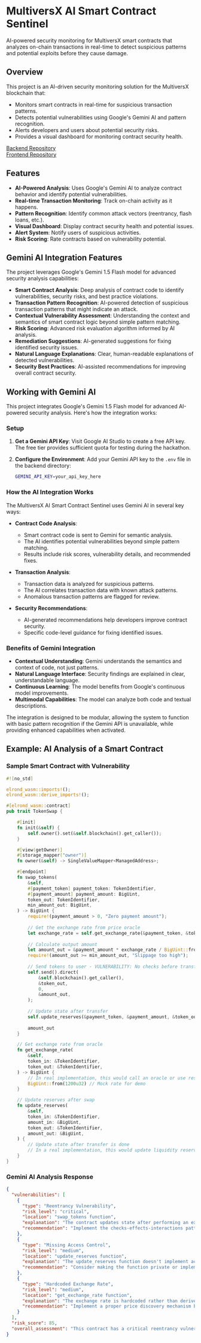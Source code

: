 # MultiversX AI Smart Contract Sentinel

AI-powered security monitoring for MultiversX smart contracts that analyzes on-chain transactions in real-time to detect suspicious patterns and potential exploits before they cause damage.

## Overview

This project is an AI-driven security monitoring solution for the MultiversX blockchain that:

- Monitors smart contracts in real-time for suspicious transaction patterns.
- Detects potential vulnerabilities using Google's Gemini AI and pattern recognition.
- Alerts developers and users about potential security risks.
- Provides a visual dashboard for monitoring contract security health.

[Backend Repository](https://github.com/arhansuba/sentimentX-backend)  
[Frontend Repository](https://github.com/arhansuba/SentimentX-frontend)

## Features

- **AI-Powered Analysis**: Uses Google's Gemini AI to analyze contract behavior and identify potential vulnerabilities.
- **Real-time Transaction Monitoring**: Track on-chain activity as it happens.
- **Pattern Recognition**: Identify common attack vectors (reentrancy, flash loans, etc.).
- **Visual Dashboard**: Display contract security health and potential issues.
- **Alert System**: Notify users of suspicious activities.
- **Risk Scoring**: Rate contracts based on vulnerability potential.

## Gemini AI Integration Features

The project leverages Google's Gemini 1.5 Flash model for advanced security analysis capabilities:

- **Smart Contract Analysis**: Deep analysis of contract code to identify vulnerabilities, security risks, and best practice violations.
- **Transaction Pattern Recognition**: AI-powered detection of suspicious transaction patterns that might indicate an attack.
- **Contextual Vulnerability Assessment**: Understanding the context and semantics of smart contract logic beyond simple pattern matching.
- **Risk Scoring**: Advanced risk evaluation algorithm informed by AI analysis.
- **Remediation Suggestions**: AI-generated suggestions for fixing identified security issues.
- **Natural Language Explanations**: Clear, human-readable explanations of detected vulnerabilities.
- **Security Best Practices**: AI-assisted recommendations for improving overall contract security.

## Working with Gemini AI

This project integrates Google's Gemini 1.5 Flash model for advanced AI-powered security analysis. Here's how the integration works:

### Setup

1. **Get a Gemini API Key**: Visit Google AI Studio to create a free API key. The free tier provides sufficient quota for testing during the hackathon.
2. **Configure the Environment**: Add your Gemini API key to the `.env` file in the backend directory:

   ```sh
   GEMINI_API_KEY=your_api_key_here
   ```

### How the AI Integration Works

The MultiversX AI Smart Contract Sentinel uses Gemini AI in several key ways:

- **Contract Code Analysis**:
  - Smart contract code is sent to Gemini for semantic analysis.
  - The AI identifies potential vulnerabilities beyond simple pattern matching.
  - Results include risk scores, vulnerability details, and recommended fixes.

- **Transaction Analysis**:
  - Transaction data is analyzed for suspicious patterns.
  - The AI correlates transaction data with known attack patterns.
  - Anomalous transaction patterns are flagged for review.

- **Security Recommendations**:
  - AI-generated recommendations help developers improve contract security.
  - Specific code-level guidance for fixing identified issues.

### Benefits of Gemini Integration

- **Contextual Understanding**: Gemini understands the semantics and context of code, not just patterns.
- **Natural Language Interface**: Security findings are explained in clear, understandable language.
- **Continuous Learning**: The model benefits from Google's continuous model improvements.
- **Multimodal Capabilities**: The model can analyze both code and textual descriptions.

The integration is designed to be modular, allowing the system to function with basic pattern recognition if the Gemini API is unavailable, while providing enhanced capabilities when activated.

## Example: AI Analysis of a Smart Contract

### Sample Smart Contract with Vulnerability

```rust
#![no_std]

elrond_wasm::imports!();
elrond_wasm::derive_imports!();

#[elrond_wasm::contract]
pub trait TokenSwap {

    #[init]
    fn init(&self) {
        self.owner().set(&self.blockchain().get_caller());
    }

    #[view(getOwner)]
    #[storage_mapper("owner")]
    fn owner(&self) -> SingleValueMapper<ManagedAddress>;

    #[endpoint]
    fn swap_tokens(
        &self,
        #[payment_token] payment_token: TokenIdentifier,
        #[payment_amount] payment_amount: BigUint,
        token_out: TokenIdentifier,
        min_amount_out: BigUint,
    ) -> BigUint {
        require!(payment_amount > 0, "Zero payment amount");
        
        // Get the exchange rate from price oracle
        let exchange_rate = self.get_exchange_rate(&payment_token, &token_out);
        
        // Calculate output amount
        let amount_out = &payment_amount * exchange_rate / BigUint::from(1000u32);
        require!(amount_out >= min_amount_out, "Slippage too high");
        
        // Send tokens to user - VULNERABILITY: No checks before transfer
        self.send().direct(
            &self.blockchain().get_caller(),
            &token_out,
            0,
            &amount_out,
        );
        
        // Update state after transfer
        self.update_reserves(&payment_token, &payment_amount, &token_out, &amount_out);
        
        amount_out
    }

    // Get exchange rate from oracle
    fn get_exchange_rate(
        &self,
        token_in: &TokenIdentifier,
        token_out: &TokenIdentifier,
    ) -> BigUint {
        // In real implementation, this would call an oracle or use reserves
        BigUint::from(1200u32) // Mock rate for demo
    }

    // Update reserves after swap
    fn update_reserves(
        &self,
        token_in: &TokenIdentifier,
        amount_in: &BigUint,
        token_out: &TokenIdentifier,
        amount_out: &BigUint,
    ) {
        // Update state after transfer is done
        // In a real implementation, this would update liquidity reserves
    }
}
```

### Gemini AI Analysis Response

```json
{
  "vulnerabilities": [
    {
      "type": "Reentrancy Vulnerability",
      "risk_level": "critical",
      "location": "swap_tokens function",
      "explanation": "The contract updates state after performing an external call (send().direct). This creates a potential reentrancy vulnerability where an attacker could reenter the contract before the state is updated.",
      "recommendation": "Implement the checks-effects-interactions pattern by updating state before making external calls. Move the update_reserves() call to before the send().direct() call."
    },
    {
      "type": "Missing Access Control",
      "risk_level": "medium",
      "location": "update_reserves function",
      "explanation": "The update_reserves function doesn't implement access controls to ensure it's only called by the swap_tokens function or other authorized functions.",
      "recommendation": "Consider making the function private or implementing proper access controls to prevent unauthorized calls."
    },
    {
      "type": "Hardcoded Exchange Rate",
      "risk_level": "medium",
      "location": "get_exchange_rate function",
      "explanation": "The exchange rate is hardcoded rather than derived from actual reserves or an external price oracle, which could lead to front-running attacks or price manipulation.",
      "recommendation": "Implement a proper price discovery mechanism based on liquidity reserves or integrate with a reliable price oracle service."
    }
  ],
  "risk_score": 85,
  "overall_assessment": "This contract has a critical reentrancy vulnerability and several medium-risk issues that should be addressed before deployment."
}
```

